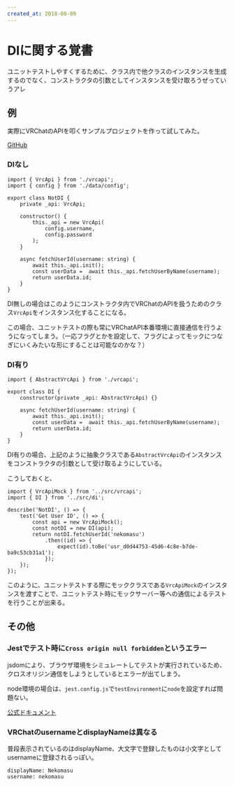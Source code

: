 ```yaml
---
created_at: 2018-08-09
---
```


# DIに関する覚書

ユニットテストしやすくするために、クラス内で他クラスのインスタンスを生成するのでなく、コンストラクタの引数としてインスタンスを受け取ろうぜっていうアレ

## 例

実際にVRChatのAPIを叩くサンプルプロジェクトを作って試してみた。

[GitHub](https://github.com/ryou/di-sample)

### DIなし

```
import { VrcApi } from './vrcapi';
import { config } from './data/config';

export class NotDI {
    private _api: VrcApi;

    constructor() {
        this._api = new VrcApi(
            config.username,
            config.password
        );
    }

    async fetchUserId(username: string) {
        await this._api.init();
        const userData =  await this._api.fetchUserByName(username);
        return userData.id;
    }
}
```

DI無しの場合はこのようにコンストラクタ内でVRChatのAPIを扱うためのクラス`VrcApi`をインスタンス化することになる。

この場合、ユニットテストの際も常にVRChatAPI本番環境に直接通信を行うようになってしまう。（一応フラグとかを設定して、フラグによってモックにつなぎにいくみたいな形にすることは可能なのかな？）

### DI有り

```
import { AbstractVrcApi } from './vrcapi';

export class DI {
    constructor(private _api: AbstractVrcApi) {}

    async fetchUserId(username: string) {
        await this._api.init();
        const userData =  await this._api.fetchUserByName(username);
        return userData.id;
    }
}
```

DI有りの場合、上記のように抽象クラスである`AbstractVrcApi`のインスタンスをコンストラクタの引数として受け取るようにしている。

こうしておくと、

```
import { VrcApiMock } from '../src/vrcapi';
import { DI } from '../src/di';

describe('NotDI', () => {
    test('Get User ID', () => {
        const api = new VrcApiMock();
        const notDI = new DI(api);
        return notDI.fetchUserId('nekomasu')
            .then((id) => {
                expect(id).toBe('usr_d0d44753-45d6-4c8e-b7de-ba9c53cb31a1');
            });
    });
});
```

このように、ユニットテストする際にモッククラスである`VrcApiMock`のインスタンスを渡すことで、ユニットテスト時にモックサーバー等への通信によるテストを行うことが出来る。


## その他

### Jestでテスト時に`Cross origin null forbidden`というエラー

jsdomにより、ブラウザ環境をシミュレートしてテストが実行されているため、クロスオリジン通信をしようとしているとエラーが出てしまう。

node環境の場合は、`jest.config.js`で`testEnvironment`に`node`を設定すれば問題ない。

[公式ドキュメント](https://doc.ebichu.cc/jest/docs/ja/configuration.html#testenvironment-string)


### VRChatのusernameとdisplayNameは異なる

普段表示されているのはdisplayName、大文字で登録したものは小文字としてusernameに登録されるっぽい。

```
displayName: Nekomasu
username: nekomasu
```
